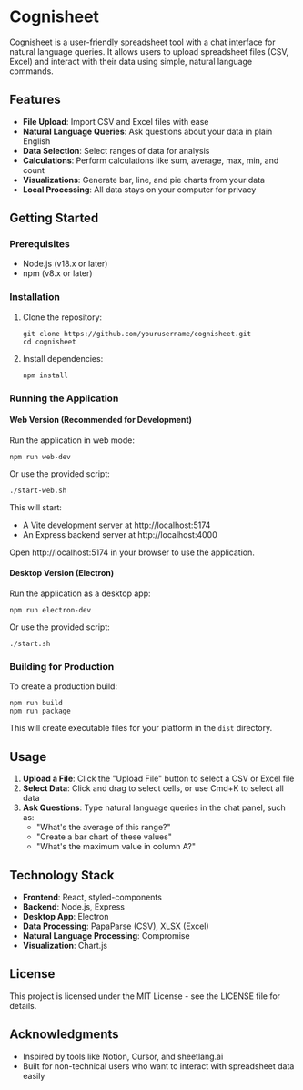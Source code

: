 # Cognisheet

Cognisheet is a user-friendly spreadsheet tool with a chat interface for natural language queries. It allows users to upload spreadsheet files (CSV, Excel) and interact with their data using simple, natural language commands.

## Features

- **File Upload**: Import CSV and Excel files with ease
- **Natural Language Queries**: Ask questions about your data in plain English
- **Data Selection**: Select ranges of data for analysis
- **Calculations**: Perform calculations like sum, average, max, min, and count
- **Visualizations**: Generate bar, line, and pie charts from your data
- **Local Processing**: All data stays on your computer for privacy

## Getting Started

### Prerequisites

- Node.js (v18.x or later)
- npm (v8.x or later)

### Installation

1. Clone the repository:
   ```
   git clone https://github.com/yourusername/cognisheet.git
   cd cognisheet
   ```

2. Install dependencies:
   ```
   npm install
   ```

### Running the Application

#### Web Version (Recommended for Development)

Run the application in web mode:

```
npm run web-dev
```

Or use the provided script:

```
./start-web.sh
```

This will start:
- A Vite development server at http://localhost:5174
- An Express backend server at http://localhost:4000

Open http://localhost:5174 in your browser to use the application.

#### Desktop Version (Electron)

Run the application as a desktop app:

```
npm run electron-dev
```

Or use the provided script:

```
./start.sh
```

### Building for Production

To create a production build:

```
npm run build
npm run package
```

This will create executable files for your platform in the `dist` directory.

## Usage

1. **Upload a File**: Click the "Upload File" button to select a CSV or Excel file
2. **Select Data**: Click and drag to select cells, or use Cmd+K to select all data
3. **Ask Questions**: Type natural language queries in the chat panel, such as:
   - "What's the average of this range?"
   - "Create a bar chart of these values"
   - "What's the maximum value in column A?"

## Technology Stack

- **Frontend**: React, styled-components
- **Backend**: Node.js, Express
- **Desktop App**: Electron
- **Data Processing**: PapaParse (CSV), XLSX (Excel)
- **Natural Language Processing**: Compromise
- **Visualization**: Chart.js

## License

This project is licensed under the MIT License - see the LICENSE file for details.

## Acknowledgments

- Inspired by tools like Notion, Cursor, and sheetlang.ai
- Built for non-technical users who want to interact with spreadsheet data easily

